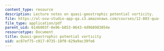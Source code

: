 ```yaml
---
content_type: resource
description: Lecture notes on quasi-geostrophic potential vorticity.
file: https://ol-ocw-studio-app-qa.s3.amazonaws.com/courses/12-803-quasi-balanced-circulations-in-oceans-and-atmospheres-fall-2009/ac87ef75c017073518f0629a9ac39fe6_MIT12_803F09_lec09.pdf
file_type: application/pdf
parent_uid: 6146903f-0e96-b853-0643-4d968983054e
resourcetype: Document
title: Quasi-geostrophic potential vorticity
uid: ac87ef75-c017-0735-18f0-629a9ac39fe6
---
```

